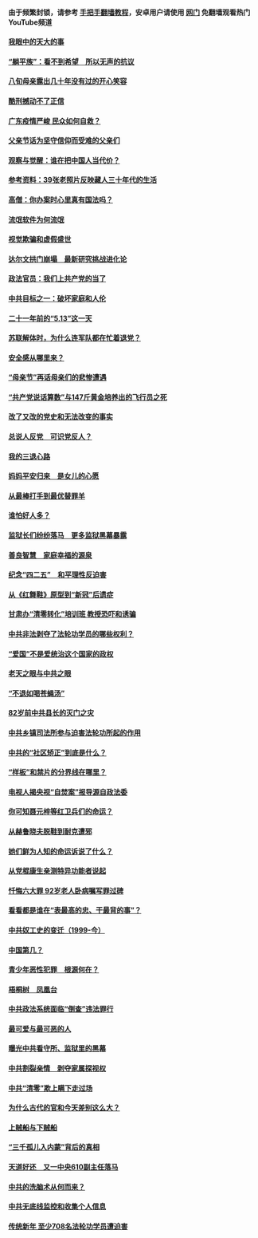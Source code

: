 #### 由于频繁封锁，请参考 [手把手翻墙教程](https://github.com/gfw-breaker/guides/wiki/)，安卓用户请使用 [网门](https://github.com/gfw-breaker/nogfw/blob/master/dl.md?t=07042100) 免翻墙观看热门YouTube频道 

#### [我眼中的天大的事](../pages/19/427619.md?t=07042100) 

#### [“躺平族”：看不到希望　所以无声的抗议](../pages/19/427464.md?t=07042100) 

#### [八旬母亲露出几十年没有过的开心笑容](../pages/19/427429.md?t=07042100) 

#### [酷刑撼动不了正信](../pages/19/427414.md?t=07042100) 

#### [广东疫情严峻 民众如何自救？](../pages/19/427311.md?t=07042100) 

#### [父亲节话为坚守信仰而受难的父亲们](../pages/19/427033.md?t=07042100) 

#### [观察与觉醒：谁在把中国人当代价？](../pages/19/426987.md?t=07042100) 

#### [参考资料：39张老照片反映藏人三十年代的生活](../pages/19/426471.md?t=07042100) 

#### [高僧：你办案时心里真有国法吗？](../pages/19/426530.md?t=07042100) 

#### [流氓软件为何流氓](../pages/19/426531.md?t=07042100) 

#### [视觉欺骗和虚假盛世](../pages/19/426443.md?t=07042100) 

#### [达尔文拱门崩塌　最新研究挑战进化论](../pages/19/426009.md?t=07042100) 

#### [政法官员：我们上共产党的当了](../pages/19/425351.md?t=07042100) 

#### [中共目标之一：破坏家庭和人伦](../pages/19/424454.md?t=07042100) 

#### [二十一年前的“5.13”这一天](../pages/19/424814.md?t=07042100) 

#### [苏联解体时，为什么连军队都在忙着退党？](../pages/19/424335.md?t=07042100) 

#### [安全感从哪里来？](../pages/19/424336.md?t=07042100) 

#### [“母亲节”再话母亲们的悲惨遭遇](../pages/19/424234.md?t=07042100) 

#### [“共产党说话算数”与147斤黄金培养出的飞行员之死](../pages/19/424115.md?t=07042100) 

#### [改了又改的党史和无法改变的事实](../pages/19/424037.md?t=07042100) 

#### [总说人反党　可识党反人？](../pages/19/423820.md?t=07042100) 

#### [我的三退心路](../pages/19/423876.md?t=07042100) 

#### [妈妈平安归来　是女儿的心愿](../pages/19/423947.md?t=07042100) 

#### [从最棒打手到最优替罪羊](../pages/19/423819.md?t=07042100) 

#### [谁怕好人多？](../pages/19/423774.md?t=07042100) 

#### [监狱长们纷纷落马　更多监狱黑幕暴露](../pages/19/423787.md?t=07042100) 

#### [善良智慧　家庭幸福的源泉](../pages/19/423632.md?t=07042100) 

#### [纪念“四二五”　和平理性反迫害](../pages/19/423660.md?t=07042100) 

#### [从《红舞鞋》原型到“新冠”后遗症](../pages/19/423509.md?t=07042100) 

#### [甘肃办“清零转化”培训班 教授恐吓和诱骗](../pages/19/423498.md?t=07042100) 

#### [中共非法剥夺了法轮功学员的哪些权利？](../pages/19/423392.md?t=07042100) 

#### [“爱国”不是爱统治这个国家的政权](../pages/19/423029.md?t=07042100) 

#### [老天之眼与中共之眼](../pages/19/423378.md?t=07042100) 

#### [“不退如喝苍蝇汤”](../pages/19/423287.md?t=07042100) 

#### [82岁前中共县长的灭门之灾](../pages/19/423055.md?t=07042100) 

#### [中共乡镇司法所参与迫害法轮功所起的作用](../pages/19/423064.md?t=07042100) 

#### [中共的“社区矫正”到底是什么？](../pages/19/422870.md?t=07042100) 

#### [“样板”和禁片的分界线在哪里？](../pages/19/422704.md?t=07042100) 

#### [电视人揭央视“自焚案”报导源自政法委](../pages/19/422770.md?t=07042100) 

#### [你可知聂元梓等红卫兵们的命运？](../pages/19/422848.md?t=07042100) 

#### [从赫鲁晓夫脱鞋到耐克遭邪](../pages/19/422826.md?t=07042100) 

#### [她们鲜为人知的命运诉说了什么？](../pages/19/422754.md?t=07042100) 

#### [从党棍康生亲测特异功能者说起](../pages/19/422657.md?t=07042100) 

#### [忏悔六大罪 92岁老人卧病嘱写罪过碑](../pages/19/422750.md?t=07042100) 

#### [看看都是谁在“表最高的忠、干最背的事”？](../pages/19/422703.md?t=07042100) 

#### [中共奴工史的变迁（1999-今）](../pages/19/422656.md?t=07042100) 

#### [中国第几？](../pages/19/422496.md?t=07042100) 

#### [青少年恶性犯罪　根源何在？](../pages/19/422449.md?t=07042100) 

#### [梧桐树　凤凰台](../pages/19/422442.md?t=07042100) 

#### [中共政法系统面临“倒查”违法罪行](../pages/19/422497.md?t=07042100) 

#### [最可爱与最可恶的人](../pages/19/422448.md?t=07042100) 

#### [曝光中共看守所、监狱里的黑幕](../pages/19/422390.md?t=07042100) 

#### [中共割裂亲情　剥夺家属探视权](../pages/19/422364.md?t=07042100) 

#### [中共“清零”欺上瞒下走过场](../pages/19/422306.md?t=07042100) 

#### [为什么古代的官和今天差别这么大？](../pages/19/422228.md?t=07042100) 

#### [上贼船与下贼船](../pages/19/422276.md?t=07042100) 

#### [“三千孤儿入内蒙”背后的真相](../pages/19/422229.md?t=07042100) 

#### [天道好还　又一中央610副主任落马](../pages/19/422155.md?t=07042100) 

#### [中共的洗脑术从何而来？](../pages/19/422154.md?t=07042100) 

#### [中共无底线监控和收集个人信息](../pages/19/422039.md?t=07042100) 

#### [传统新年 至少708名法轮功学员遭迫害](../pages/19/421946.md?t=07042100) 

